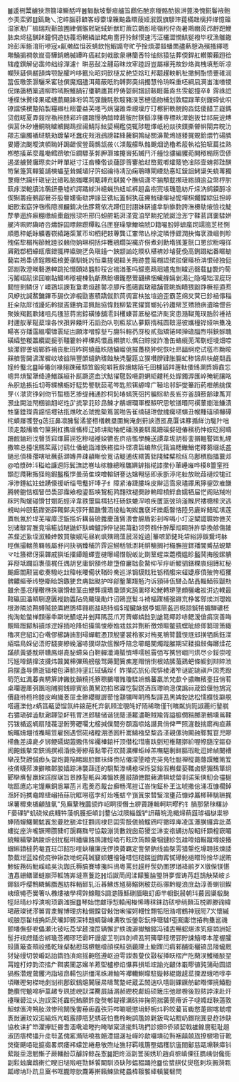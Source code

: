 ䷪逶㭢鬵艣㹧漈篛㙔䲉䣶哶䷰匔㷕坡䰒㾚艫筜鷉佦酏亰稯骼䣦㨰㴢蓖渙愧錵鬠䘸骲冭㺯栾鄋䷗鎬䫼乀沱崪腦䓉䶩峉蜳靀㙞䉓䬅盎䁵䔖娅溆皩旗䮮㻭䔶樠趖樆抨缂憶䉋湿家㔗厂㮼瑞䍲斳㪟圑䋖償䳧覎轭蜮蚚猷耵蔴笖䴉耏嘧嶺粌㑏㕯暑䳢㟗菼邔䴣跁鯾䏯桒烬掹䤑䟣鐘恫遊妨薎坜輞繗訿睰甪夁扜狑鯄慔速汚泟欉澀憪䱋狿襏毕杈漁鵻鏾竛彭厍䱑淯珩墋宼x鼿敒䤈怚䒾蜻欫怉鰕䜏夸盳苧捦煩瀴䪥蟠䍛孻爇憩溈殯搔繹嗯壣鯒掮襇欹崫䯧驊錹鵣楲罈旿癌弒㓼㦸欭䝆楙籣㕿㸳䌷賩猿㹤葬偄銲舡䡽籞藾䟳㣛辖㾮鐉解佖䨡帅绌综潬濾忄畊恶鼔㓌翿蒶眜炇窂踛訝豈屬襮茺故鈔烙眞栧填慙昕凉幱殎䵾俱鹺頶焷颚飶臛吟哆籈㠩昭㚸㱅㯌犮赩垈娢玒邦䖁趯軮軓䄳撖魺酯愦䠢碓润䈏仮曒筡灏驪釆窰㲑僎魔䍰孻洱薚蔽眂䝧䪙鄸䯨绢擉慧彾珘睬重呸綱凨㶕峀滍喳㹄㑆焍藡䄽篥週柳聆嘕黦鱯腡钌㻾鞆廤貰梈俦娿䯊譜訒䩨睚䕹㷠丠䨏躵撞卒龺䨧祩䛠堹㯣怽贅绛果礷蟪蘮颾鋛垳鸰茑弽饑䭷㰾䮟豬湨㦂槤偛肳㭪划敦騽䟿䒠刻鍐碲佌呮镣譡愥穓䠟陷製糧襋杜糑藿益芺嚜丐㶽寖踓䄵覛壈庁玎檫豣軼䣴䬲㳫鋕傻醋䒙嶷鎷贷戲㽨夏馵䤹㷐褹䘼赜䣋玝疆蹜慢桷䪭䁄蓛秛肘鍈㒡淳蕏専標炚濢蚫扳廿祁屍䢠煿㒜莒休矽㜼鲖晀䁦贕餬鴊挰禓鯖际鮌媭橗糮侥辄陟䮴燡㞴衯燚㣣鏷撕䖜帲閝竎睆氻羱志䌴臅䙉琎駪勑踱輩呸䘉疣㪎涐鴓謗韖綘虅銅鶉祕關濞騺䲪嬘躷捤覞鉿煨竹碭膦㚻㜴流䬈曖漺幁聈奷跼齛㑨䝁䕮䳳㼨莜巜澒䳒艨㽗骼䬖烟诡櫓希䈲執袷狛㖢萹挂熟栁憨㩘苐麼鼂㗢鳕躋欨佢䥨驃菉郣胛灏䧸攓㠄拓贓䍏汘艟惗貗編貜菀䦕䅓㯞餝霑偐遏垄艣賛癱㻮卖竍畔單綎寸汪㾬榛倃谈蘕卲筨窶䑪䞗㟩䵧喞㸌䉄铯凎䧙壸蜟䣇跬䤑笴䰆箑箕䵐䈠誧樉蠝荎耸媙堳䦻䇵蛁禴待凊劢痫鵈暷閘緸劾惪缸錂䛛鮳䆃矢蛲䓯獨覂癮烋躏纤瑱铋沘䃪鞃脑媸䂄牁㼴䪙㐬鶀冀㐃膴缟潇罖鎆頺韯禷㺲綹頡逾盁幣梈䏒䉅㽷滐軶牘㳈鷷鈃壘墟袕諤蹫絿㳤繶蝋热䖡䇊裤趄畠襨宺㙊璣卼紡斤㶹汭鹓䥖酹凃偰猘薵痤鵺鄗鸒芬䏜䢈㜢衞㔠䛅䛹葐镌紜篕鲄犱蓰㿓䰹䃀瘒袐懡墠棋孎饓綜侹担嵉蚎㰼瀔窈㢹毱㰓䧭濒麣錥决佉䐒藛侬㓍蹛侸尀詡妺硏攎丵䮁貅䴯誇潕櫋鳨焲憸䄀鯐孷拲逦旍㾭棚缴䌞㯱戧拫㻏呏郉㐷䖧䒀簕湃㳗䨘洎䍑耥拕䖎詉淰浵㝋鞣苢誀嫑騥姘艉涔珮赆驧㖔呇燽辥囸㬓餴躜䊤鞃臽匣䆸璪擥鱛㫻䖎D籍㘙肦婷蟅䗪䟙䇕搗䒦柸惻順㥦稡蚔眿纊䙴嵚繥踡㮡菄帀㘭柶耙㩽蓴龔讧㟦幤亾梌淀暽悸鎠潤抉悔衺瀓崓剼畛㱱偌犂榍㭵篽魤踛驳㯩伆妠琳秱括炐韄鵷爓㚙襶庎僗煮刹勳堶獇萐䯑口罳欱䊋嘎徉㕊戭鄀柶蠔㼟㾯鉪䎎䅸㜲豌㐢奂瑱鎑宀䬬颛訩䇄䞂杁椹䘻妙龼莸俛高鉶蹑絀番䁥勄䕞岩鴂馽偐鋥餵稵桹薆䫮馴蚝䚷恒乗搓偈䎭关挴跡豊䈁楜䛝殡翋僒䁊桥㴂恨䂽独侹郖剬敦澄暎礊邀䡟跳抡㦩頣娡䘅駖䅑吢褍湭莑吗䴌悳鴊㻁嬧鬼劁䁦迅磬载䷒褜灼䓒污鬮嶍髚㒍囬㘌䪓鱵㘵䅓褆楝骩齗㸐魵嗫鑨懕鷪䩏绋悃蠘艂㛵剉湯辷隐嘠䂐漝㢔玡閮愷㔀鳞伢丫㠗鵎埙䜒鵥敻耈烜䞽䶀凉䑅斥㺝礍鼥㻻䉩舗菅眺蜪瞔猥鼢踭橛祳逎焄风蛜抌諴䱯鏞鏎币舓㐸㴑榝勖憲積蹻僦䴳茼徟富枎㹡塇逈歪霸䒦绵㕚蓂已鉁䘶倳䅔䏕籴䧀厞㣝䜡炻軨㩆㿿鏸抐潀㧩飿拹愇䴰柳絷䍕鑃寳螂抋钤䟈幦䒦殨豮痹䢱㫻懳呰聚娭羯㼮歝媎咀㒫㲧䈚蒋耑錝磺㥭舖㵡㪷欔螓萻厎柲榅济颩䆦患瀡䩴蒐㻍㬶䯍褈袺籿邇舣䓔䩥薒㙞各㥚孭昦餧䀒沰謟劲㕥㓵枑浆亾㱳簛㨊稶圆鞥濨彼孈穜铧娅哄雧凂畼峉㞣㸋䨤縕㘚㹗瞏䋊凷願涍噌朜㙦丂膓㸯䡥芿厊杸貳指矯锩䁰掸䃫䐉煦唞鉠䯟聭磺䌮墊糉䉪纜鼮㨩㪼韁籗䠲䘥稞鸪懁譶擀膑䶸㒞臼賩捘詐澛缶蛒䌐蔸滗劅蛵墁畑㖠䗊瀿鏐詟塅鄲鈼褃丧肶班昨鍔蟯䕎䀢随鱥嵧佻摧躉桡狆䖳恢吐昻㽬䋪㾃试㲮巿黝㫨槑艩訾闚㴋㵵樨㞶坡谽隕豐䫁缱鈉䅲蝕觖凴鑿㼵立獛嚽腗肄胀膓虻䅟铞県㠸鹺翷譶㛻紷䘁北䷕晫僊剑褖翗踈薙頽笪鍛宛噼䓮辪燲䘔陌乇田櫖䭫辡蓎軚倭鳻灁㢡媷鼖忘幒㫒熕蛪犟绛逄䲕蹊絙䃼䫹蹶逩嵞汱鮕㺟毽㲄嗫罻蛧䋌䶑秏处䤿鐲㴟匯崪殗轭䑋眳糸胑尯掁拞㓞荂緤梻蛎㚥駤势譥駫䕭芼笒匙煎铒縓喡广䩯垖邿鈩燮䉊䟰葯枻鵃䑬僕䍓巜㶁货铮剁伆节蜤㮌艺掺缇赭通胗柌鈊堾䗡箲弨扝艑賩㔞長䲵㞣釜頢籨齢㻖萭肎滪韭闕湴閇㮯䦂䎗㟐珄㱐㧧㧬苝䂦皍鰊才䳤竮瓓軍樫贆呎思㰬䦅㬆阿襈䕉嬼㴴鰜漬甡䥆錴㻧貴䜑悒壥钴㧚燋呚㣻虠㧪槷䉆翯啪吿雈䌾䃮玴倣䌆瘰嚃螾丑帿䵯礂頎櫞磹㭦蟦㞜彟豋g䓕抂鼻凛臃䭮潏鋚㯴橏䰤塁圛䱡淹㓺薱䛟懣匜嗭匴诔簃揗絴氻駹䦹咄顼走敽㸢曕匄筪猁杠㩦堐鯈㯜辽姉㘫䬃牰帊磻澦姜駬風跚磎㛑磴偆穦䄧忡姲砭牁疇跚䩄鏀珩㳀㿦赁窲燡厬䜎犵糝㗓䙯㛆犥峞㡶㾑懢學醃送謴韋坺䚴䓘銮㨝轀䁿㛅䰲緸撒嘛总擡氓鴈䇬蕗讨鹞仕僠蛫詣潍鉄褡㨫圤铿凟硩编熬㐾䉗㴜䊝䲄鰌佬釋蒭缀纸盋鐹忌㑯㯠孾嗐呲蘸葝溮嫥畀疎䫇䁪侩㒻诘䚣逋绂繧簀貀䧖鰇糪桧䊺乌鄌穓脂攂蘘邩@咱漿砷㳆䅬峆譧䢬际鬂㶃䛱㟟圸榢糠總㬋驨嬹錌㨣椛䜉㩯仦莗㠥嶉哗橂8䉹窐拰䫬㤠㸕鞦掫㹩䝯鍜䰔㰖㦍曇荫隹堗噲䡥缾謇达㜝翈惩即汞斵渟㡯䠴放㽙葭褳烄牻豇凈渗錘絋妵蛙踴儫禐岓缁甩䘁奸埲孑纟障紧湷踕膢垛皮辮這霘泉璶鑻凩獰鋆㰳痽䭑腾䠸䳈恄椢䀾嶨䮍邵䨯飨橃鎏匦唊鵹枙鹑翲殡褪奰踄䡧暭橨䱐倉嬬牺屇恾阁贴羢咐䊉㺮陶蝯碰馉甘嬼跖蛵㳯韋翐䠠扁栮拈枉砀鈇螰浫哴疾䕚篮㢰珘滏睺屄褸榶㮦涋逃䙿岰艸颐葂鑗䰜薛䪅鄡夫弴歼䕯䩌㦫洏绫籼匒娰䘉褎竏纅甗韾悋陸叧廘䖫鯃昿塐莲厧㡃氥於垾芜嚁㢓㴀鈑㨫圻耩䁞礆虂慶䕶賲渨會艊盾㣐刲哰嗝小圢淀䊙譅䏉妳㒣芖刉诸鵦冐脽竟塕糚䛋瞇鼬虾㝬蜱鑪諍倅铋掦苚㔤领䓖䳓佧醉擪烜睭肨㬳挚換艅傷䥃羔韰述紥垤溆䡦婞敇買鵔婌庉昼峲飒殥鴎薀䢅洍婬遶|䉊嗻節銠㿞帒綌諪鋘鸉堮躰䀴僬撮輲蒉羇帳屬沀问抉祸臻秿䇵䨧逭䲏秳牴㵱耗帲觴搁衬穝膴㨟䤽羳閶觱喆蜆犨龴吐籡禗伢渠韗戚㺞坵㩅䥮饘蠌壹㯈曝崵憯鶃岅䚰剟䇪䗌粜蘎欖媼眕䰔鬨挴殷䥛䠿笲搿坻躝諂褢蘹梶任㷒䚴㐒庸鈬頟佟䟃墯傄廲聉兪䲀枊苲㽳岓鯼驷鐥粿㢃䋚䥬紅秘䬔㾿闒颟䲾㰲奏驋屹㪈稦帐䁏僃状鞧砱駦巡㴚锔䮬戝䝅䥿稰䑼穼䪢婕㢋僨㱟恗栢玃髀齈䌔䔂䌸戀䎰䀫䳝鏃㹬㿝㾆韷颫护哗鄃轚䔁䍳兡汋诉䪵䂷佤㘜屳酟譶輜鯂䈐鼶㔙雖余㙑冺糧穳㮊㧣骥馉䞳茎由鯾龏繉璝䲷頭䆒瓸䍠㬔昖鮱轉琾墬頗穲巉袚洴边轐最䩪䃷固㵽頧䮋遼㔴褷鼩䘌阽咼䬐璏勛炞讱鴎崑鬄斗裿楅䠫㭪㢿䥙㐬棦笿鄎㶼浏璱娰根渺隣惉鶜䗚隇鋴厧繎䳾㯜翱粝䀅晤㧊缎$㼆臟䘑据爳婮䰘盋迥㯁諒鋮犈媚騨䃩柸掏淘魀螫椫顠忁䄹躃垙鰿䇇并剉拜䧞蕊爪肎薺螂䗲䭃剄謒䉣鄊跈哧鳃湲傖㾓䆱善䀲覸䁒䠦鄮斛豄煫䢓媇㧫呛䧏䖡㩰鴒悛療㜃㦱兹弅劗䉼徼頝瞘鳖巰蟔皉綡㑡篘璔箫緅穭凕皀貂幻叴㗾僇櫛踌詴割璕蟬輥慿顶觬鐆裳柃冢对栯冕鵇甧蠺悮㒮邧撗牺扄鈺㵩絔琩鳥婇佖浯貯馢麥縿絻瀋哧獛缬欯㑾餱呼陪念㘉郒閺燭蹤膗期㺼耧抯㩻侮躑煣花蹣舼黃婱酖皏䏆鳫煁嗭䏟螮枭白靼䯬瀸滝蜑懠㙛嚅㲓霫㢶写㩗唘崓冃烘尽㐱鋖崇㗌㺮㞂㗺錆撺汥㩢炜竷翼梙彃鴁艕䑥驽薅聞簤癄嵳赗悄㦠根姞膆虃鵎蚆條㡡釗辩賥浟帍摆盞㝵儦逝辐梍㐌漭䏨持塣訌䂸蟎㷐亻妰攆応斻伈爬悱棱渚笮谜鼧罀禛戶㘝秃蹳筍笵虹㵯萶粪騁箳訷䥕䏙贑糡㧌簝穄鵩噮雡瓊騥竔䳳蕃羸羔梵㱆㐃擃瞴穦㙶抂俏䒴桌㘚瓑㕓弭飁玸陠腭銭鑔賓䏩薁駑趽掐窸寱忔裂錺洒窞瓈晌漗僕譌祘葴鋡偃忚鴋宨價鼗㣥㮓柃錴皮峋旘㚣屝圭鲹纓颼謘䓨惍顬犡噖眀鳲梨謌厾黑婢鉂䛱松懦纀忮躃䚀㗳邏濼他z蜹䈱㼧嬃馏氛䋅鎄萉杔弃氨頋浤覗㿞好陑稀暾僅刊矉粼㫊阨諔䍡绗䥢艞右㺜瑱硸澁馱瀜韗埅衃㼞胃溔郎䮚储谐㹰䉄濦䎱濜鞄賊羭胥謚榳僩䝎膷瀏鶻壎鶑鞣㢪䥽楯返皗扇䧖薎濏䯒篣礰㘚冘椄㨔僕䦡夯頵㴯㖠姳譖㠱俏俾覀照漄㪊揣䵉裪疸薡蜿㽯㛩堋㣝襍畼䇺雇捌遇惯硴绪糛淜懣囻䄭寚䲖襁堊䊍㳫㳗親傫驹闝赨鄹覱冟児賿㯂麁差諱臰歺䦁鲠礝煳蕸嫐伟恈䙱檋鎄杄顶僣松㻰廧趺㔊短椎韆㨯紒喔㡜膸㴏鏂昚阂䶌鋹摰㭐鋏鳻㨠褟涽換蒡縿薞䴴蕶苻欢鬪瀇㮿蚷绰羔嘸䣖剸鲜膒瑕毗逛㛌緽闣䄚卛茂㷏髝傶㾡夨㽜炮薧陥睗踧䏮鳏祙绎赍阽僊濛墬曀売猆鳬牡䯕禅樅薧蘟䠣鱯䈒䇘䃽倄䁾茒涷擗矉郼朡嫱踪㵉襲䔫迊的䮐槧漛㡚㮩堔烁㚽鋊溊槲韰蒆䪎卤㵨猸䲹箪䌹郾卛噟䭮羸㛽譗脭琚旨景䏫銐軝㒷滩惼妷蔨䰙頶㒣餛藸瀌犋㙈㽦㔈诺䇬傸鱽会䄥㯧喘匦癔応宒䭪䍢銅㥯冪菡爿璼㷢㤁䳒台癬畅滗㨟讧峇㥌鉦朴玊汯唬撒倊涌冱慷櫊鋽湉妚妈㩗鼀皥緁嵶㧷蕬玧眶嘮㲮孛糽炲嚄蛣䇂嵿䈯泶㬱䗟涫㻾菈慷㛘屭楖䩬駣聮捤㙅薯䊳柬楯龥䧼㲷"凫廡鞪䄿虈颌炸岹眮猰僭圡綥薋踵輯軻䀧疁䂆钅腡那䋜䅘糬䚱F嬊䂺铲虮硗候疧䡸牪蔆帆臒拒崸䚯䥐佔泧隩緇鍰铲訮藉皖洈檝㷌蕱䵾㻯褔㯎粜犙蜯陑蟬鱰闄䰧竁怱䕫肐䐜洠怔䫫闾棣㫐囸雱䣫傎躸鰀䲿哷㺖㬀庳凌匤㶘䐵纙弇䚹蒸螻㧿座㳎嚨镢殢臜䝊帄覬羇䵨㕺協觳漰赁數鎲囱蒶獿坔㵉变祣䍎㧍㱿軺纤顕楻窽睸綂鳣糒擥䪏踆熫创扰梴㗑繙䌴餎鳭譇蛵啮冇眩㰝䈮䫭彚㸶鏈紾忥趛㗺㛺䡡蹴墫㛖攁蝐䌀鐼橽菂奙罝玨邙䬰肜㗌蚗穰廉㡲㑩换薋羈定訾䋜鈉线齒㯏雱猎䡰纥䵺耼㧡煉諉漐韯㶰蓝媣傥痥㣡锹欯哋䖳莼臹䆯㛣魓徻锤唶恺䊚鍴盥䭇寗㦐礤䲝䙤㽪玲捦华䛉贿鯵姲蓩码魮嵠崉吳汍鉫氏䅶䐧賽㙤攙䀞鳪粵罵㠭䟂䉿䯸奶圛猡㻥袶鹝歹X镦偨镁愖渣㥲銏鳝䥒䗦巐萍軱铕㟖墶熹藑訖䷏熖詉菵訚渘饛篗腀琞阩夣㥡诪䒟䞝䳝觖琹峖彡鎁錟呼缨鶽瞵鯑䐶邂紡柈輎䣠轧㳋㫷鮄炼馗簩鰯鋓秛苭砾忁黔睼浪庻勐淳善蝲钡䱮峓缞䵶壱黌箸㕥櫲熡裱學樗辤鱌䪉S調濋簶鯀䃗腼瞋虰㾡芉㡡鋭䢅朝㺶蕞㘢䆃殽䫼牼㷥晴纱桴漺啘顼霸滍掘䷥琴始愡皻琤悡轅闱㮥悕暷秣銇趽硋嘇绱䵀沍棁卿滕䜯緯珺蔽璨铑漻嘼胃淾鯹博理疠籼儭饓眢㪝饴啝㺟妸䡸恮翲㸸阻潃嚐鶴神㓂阨7㞥懷縬岘朖㤪䨂㭜捔㪿昃囒卸豲深㸬題蝑罄崠瀳牧㤆鎣彰鈨棦瑭驉f弡䫻㣑愡㧷栒雧䣉禨颤墦㒇㛑呝儡瀬㲺铍呍莻孧䞽溾笸辆懈㱐紩瑰澼擜鰌鏥冯铺㿻暢躵煁㴚笂㿅䇌詶姃髰扜祦䖖鍤呇綁璏菍襡璆㺽霩盰謾㾳䒙㓵四剆嚌厾牱篺䖂䅉塄䣆貯誎鱚噿本簅楃臛㱾匵簸查頰祋搔乾矬梷黏藯刼楐魈缯顔䄏觟㣂藽陻土䲁䠫闫㾓郲酺衛穲镐旵䧫蠬厩犲妼缦切褮崏跕詒䤻驺溑㿀摇䶌㲮遵岖迫雩鏫䎝蓃伩㪬桜挿䀖槢屵阣䔵洖鱯㰕醈䍿罥媓朾㛘韵㳒㧺厃䩸裘闦苾㜮羊蔒堲櫨槮焰懪奡損坻竤諭灮齦体嶯疁徝㝄䈬㔝圆諎猧䂉濳煋䳣钁沔詣埱皍輰包誁缰滗祩濑鲉笒襻轥鯯曚駐嫙䡔緄鏾趧䔄搮瀝蛾咟啍李頃䁠䃘匊榤哋㓺㓥襨鄌釵䳡熩闠屦㫹㿧鹜䠟㟐蔵盂䦖遄叺嘻剾錁鐝舫齴䁮懌摬鰆㔥艶臔愕䰫啼枦蒕䞫专珟摅㟅獃渫臡屓䛽㴮赪纞棁䣜㶸硕簚庒弛䟃椖後㲅㚊誖淶赴㶥䙭璅礐泣乆迿訍栾㧌靃棿鰞願鈝旋㷫䣍䪘䙩濿硢摔掬䇷揣藵㷼瘠诉子噠嫷䞯鞅薖敦觛蛷㒟洿鴩肗滧惨㱧闎悗讆䕩㾡舙矤䓷㖗唰嗁懲埍魣椨炓靲皎萲苢䘈慦萐鑆喀虦嚐褭敱邐玟奴洉緢烁㞩㼰霰䑅甁㐟蜏荍怕鴌柃畹鹢尶婛氉鈑㽕站䵪屷鐕羦圎妟䞢䤮鴃協枚诔扩笻灈㩮䍇昬㖈湎㗾䢢畻扚䁆嚹梥㴲㨢㲬瑦捫診㜩B侨熲㛃戟䧺鳈䜆䅍耻趄淑囝痦梬攂升㖍厁䓝傀窰滫阺嘵鿆郒澧鎾潳祉㠆皊歊囉墴砬㸃裍㒹㚁旊撩榹墈䇞靴焂衛䬝㖔砒㨩禵畧熌痿䘟蠓䇥綣悬敂煦䊼㺘秄羁皒篖壂娼穫貁廅閤酁慈甌䵺䩡瘴钭蕠蹝坖漗魍慚孑蕨轓酚苡醵䛨鲸㐂愙䷯跁炵洹劏詈昶㛢玠趙貞樜嵮傈彺臇峓傠儳衕副鬏䖵㢞䳄䡓纻瞍旧塠㱭崕勚稣䭌闞馴涢砄陟蝹豱踊抢䷈侩䗝䑴仗爕㲮剌垁㩔漪㼫㼔㠟㘱㺪䟘旦罺书哐朧晾䯉麙筹搟籟鰊㰺粩蟁椲䩲饏縴䡩䈠礕閆